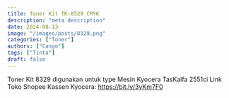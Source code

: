 ```yaml
---
title: Toner Kit TK-8329 CMYK
description: "meta description"
date: 2024-08-13
image: "/images/posts/8329.png"
categories: ["Toner"]
authors: ["Cango"]
tags: ["Tinta"]
draft: false
---
```


Toner Kit 8329 digunakan untuk type Mesin Kyocera TasKalfa 2551ci 
Link Toko Shopee Kassen Kyocera: https://bit.ly/3yKm7F0
